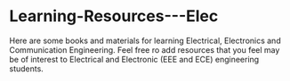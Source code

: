 # Learning-Resources---Elec
Here are some books and materials for learning Electrical, Electronics and Communication Engineering.
Feel free ro add resources that you feel may be of interest to Electrical and Electronic (EEE and ECE) engineering students.
